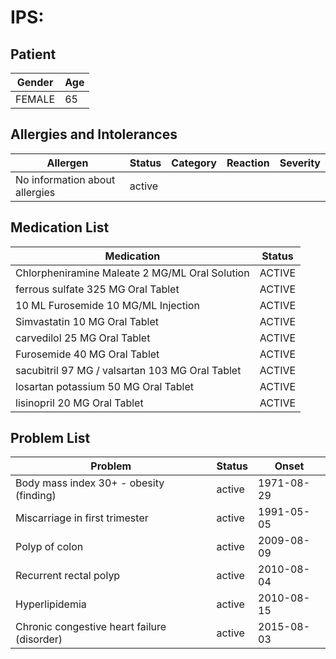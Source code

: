 # IPS:

## Patient

|Gender|Age|
|---|---|
|FEMALE|65|

## Allergies and Intolerances

|Allergen|Status|Category|Reaction|Severity|
|---|---|---|---|---|
|No information about allergies|active||||

## Medication List

|Medication|Status|
|---|---|
|Chlorpheniramine Maleate 2 MG/ML Oral Solution|ACTIVE|
|ferrous sulfate 325 MG Oral Tablet|ACTIVE|
|10 ML Furosemide 10 MG/ML Injection|ACTIVE|
|Simvastatin 10 MG Oral Tablet|ACTIVE|
|carvedilol 25 MG Oral Tablet|ACTIVE|
|Furosemide 40 MG Oral Tablet|ACTIVE|
|sacubitril 97 MG / valsartan 103 MG Oral Tablet|ACTIVE|
|losartan potassium 50 MG Oral Tablet|ACTIVE|
|lisinopril 20 MG Oral Tablet|ACTIVE|

## Problem List

|Problem|Status|Onset|
|---|---|---|
|Body mass index 30+ - obesity (finding)|active|1971-08-29|
|Miscarriage in first trimester|active|1991-05-05|
|Polyp of colon|active|2009-08-09|
|Recurrent rectal polyp|active|2010-08-04|
|Hyperlipidemia|active|2010-08-15|
|Chronic congestive heart failure (disorder)|active|2015-08-03|
